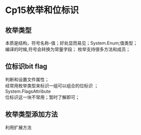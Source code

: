 # Cp15枚举和位标识
## 枚举类型
本质是结构，符号名称-值；好处显而易见；System.Enum;值类型；  
编译的时候,符号会转换为常量字段；
枚举支持很多方法和成员；  
## 位标识bit flag
判断和设置文件属性；  
经常用枚举类型来标识一组可以组合的位标识 ；   
System.FlagsAttribute  
位标识这一块不常用；暂时了解即可；  
## 枚举类型添加方法
利用扩展方法
